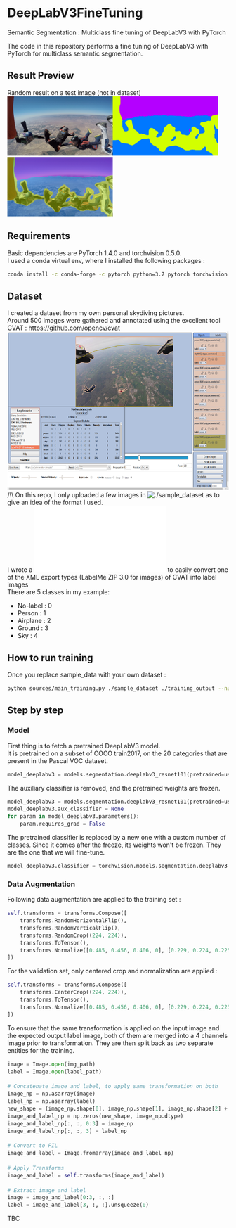 # DeepLabV3FineTuning
Semantic Segmentation : Multiclass fine tuning of DeepLabV3 with PyTorch

The code in this repository performs a fine tuning of DeepLabV3 with PyTorch for multiclass semantic segmentation.

## Result Preview
Random result on a test image (not in dataset) </br>
<img src="./pictures/1426_image.png" width="240" height="135"><img src="./pictures/1426_segmentation.png" width="240" height="135"><img src="./pictures/1426_both.png" width="240" height="135">

## Requirements
Basic dependencies are PyTorch 1.4.0 and torchvision 0.5.0.</br>
I used a conda virtual env, where I installed the following packages :
```bash
conda install -c conda-forge -c pytorch python=3.7 pytorch torchvision cudatoolkit=10.1 opencv numpy pillow
```

## Dataset
I created a dataset from my own personal skydiving pictures.</br>
Around 500 images were gathered and annotated using the excellent tool CVAT : https://github.com/opencv/cvat </br>
<img src="./pictures/screenshot_cvat.png" width="640" height="360"></br>
/!\ On this repo, I only uploaded a few images in ![./sample_dataset](./sample_dataset) as to give an idea of the format I used.</br>
I wrote a ![script](./sample_dataset/convert_cvat_xml_to_label_image.py) to easily convert one of the XML export types (LabelMe ZIP 3.0 for images) of CVAT into label images</br>
There are 5 classes in my example: <br/>
* No-label : 0
* Person : 1
* Airplane : 2
* Ground : 3
* Sky : 4

## How to run training
Once you replace sample_data with your own dataset :
```bash
python sources/main_training.py ./sample_dataset ./training_output --num_classes 5 --epochs 100 --batch_size 16 --keep_feature_extract
```

## Step by step
### Model
First thing is to fetch a pretrained DeepLabV3 model. <br/>
It is pretrained on a subset of COCO train2017, on the 20 categories that are present in the Pascal VOC dataset.
```python
model_deeplabv3 = models.segmentation.deeplabv3_resnet101(pretrained=use_pretrained, progress=True)
```
The auxiliary classifier is removed, and the pretrained weights are frozen.
```python
model_deeplabv3 = models.segmentation.deeplabv3_resnet101(pretrained=use_pretrained, progress=True)
model_deeplabv3.aux_classifier = None
for param in model_deeplabv3.parameters():
    param.requires_grad = False
```
The pretrained classifier is replaced by a new one with a custom number of classes. Since it comes after the freeze, its weights won't be frozen. They are the one that we will fine-tune. 
```python
model_deeplabv3.classifier = torchvision.models.segmentation.deeplabv3.DeepLabHead(2048, num_classes)
```
### Data Augmentation
Following data augmentation are applied to the training set :
```python
self.transforms = transforms.Compose([
    transforms.RandomHorizontalFlip(),
    transforms.RandomVerticalFlip(),
    transforms.RandomCrop((224, 224)),
    transforms.ToTensor(),
    transforms.Normalize([0.485, 0.456, 0.406, 0], [0.229, 0.224, 0.225, 1])
])
```
For the validation set, only centered crop and normalization are applied :
```python
self.transforms = transforms.Compose([
    transforms.CenterCrop((224, 224)),
    transforms.ToTensor(),
    transforms.Normalize([0.485, 0.456, 0.406, 0], [0.229, 0.224, 0.225, 1])
])
```
To ensure that the same transformation is applied on the input image and the expected output label image, both of them are merged into a 4 channels image prior to transformation. They are then split back as two separate entities for the training.<br/>
```python
image = Image.open(img_path)
label = Image.open(label_path)

# Concatenate image and label, to apply same transformation on both
image_np = np.asarray(image)
label_np = np.asarray(label)
new_shape = (image_np.shape[0], image_np.shape[1], image_np.shape[2] + 1)
image_and_label_np = np.zeros(new_shape, image_np.dtype)
image_and_label_np[:, :, 0:3] = image_np
image_and_label_np[:, :, 3] = label_np

# Convert to PIL
image_and_label = Image.fromarray(image_and_label_np)

# Apply Transforms
image_and_label = self.transforms(image_and_label)

# Extract image and label
image = image_and_label[0:3, :, :]
label = image_and_label[3, :, :].unsqueeze(0)
```

TBC
